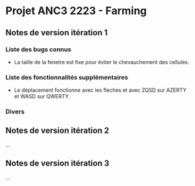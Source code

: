 # Projet ANC3 2223 - Farming

## Notes de version itération 1 

### Liste des bugs connus

  * La taille de la fenetre est fixe pour éviter le chevauchement des cellules.

### Liste des fonctionnalités supplémentaires

  * Le déplacement fonctionne avec les fleches et avec ZQSD sur AZERTY et WASD sur QWERTY.

### Divers

## Notes de version itération 2

...

## Notes de version itération 3 

...